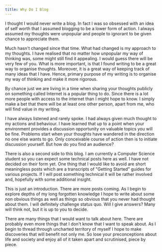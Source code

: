 ```yaml
---
title: Why Do I Blog
---
```


I thought I would never write a blog. In fact I was so obsessed with an idea of self worth that I assumed blogging to be a lower form of action. I always assumed my thoughts were unpopular and people to ignorant to be given chance to appreciate them.

Much hasn't changed since that time. What had changed is my approach to my thoughts. I have realised that no matter how unpopular my way of thinking was, some might still find it appealing. I would guess there will be very few of you. What is more important, is that I found writing to be a great way to organise thoughts. Moreover, it is a great way of keeping track of many ideas that I have. Hence, primary purpose of my writing is to organise my way of thinking and make it more rigorous.

By chance just we are living in a time when sharing your thoughts publicly on something called Internet is a popular thing to do. Since there is a lot more people with access to the internet than I might hope to know. I simply make a bet that there will be at least one other person, apart from me, who will find value in my writing.

I have always listened and rarely spoke. I had always given much thought to my actions and behaviour. I have learned that up to a point when your environment provides a discussion opportunity on valuable topics you will be fine. Problems start when your thoughts have wandered in the direction no one else wants to go. Only conceivable course of action then is to initiate discussion yourself. But how do you find an audience?

There is also a second side to this blog. I am currently a Computer Science student so you can expect some technical posts here as well. I have not decided on their form yet. One thing that I would like to avoid are short meaningless posts which are a transcripts of "Getting Started" guides for various projects. If I will post something technical it will be rather involved and, hopefully with some additional insight.

This is just an introduction. There are more posts coming. As I begin to explore depths of my long forgotten knowledge I hope to write about some non obvious things as well as things so obvious that you never had thought about them. I will definitely challenge status quo. Will I give answers? Many will think not, but it is up to you to decide.

There are many things that I would want to talk about here. There are probably even more things that I don't know that I want to speak about. As I begin to thread through uncharted territory of myself I hope to make discoveries that will benefit not only me. So lose your preconceptions about life and society and enjoy all of it taken apart and scrutinised, piece by piece.
